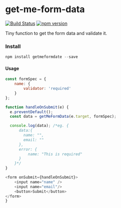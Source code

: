 # get-me-form-data

[![Build Status](https://travis-ci.org/Anenth/get-me-form-data.svg?branch=master)](https://travis-ci.org/Anenth/get-me-form-data)
[![npm version](https://badge.fury.io/js/getmeformdata.svg)](https://badge.fury.io/js/getmeformdata)

Tiny function to get the form data and validate it.

### Install

```javascript
npm install getmeformdate --save
```

#### Usage

```javascript
const formSpec = {
    name: {
        validator: 'required'
    }
};

function handleOnSubmit(e) {
  e.preventDefault();
  const data = getMeFormData(e.target, formSpec);

  console.log(data); /*eg. {
      data:{
        name: "",
        email: ""
      },
      error: {
          name: "This is required"
      }
    }*/
}

<form onSubmit={handleOnSubmit}>
    <input name="name" />
    <input name="email"/>
    <button>Submit</button>
</form>
}
```
